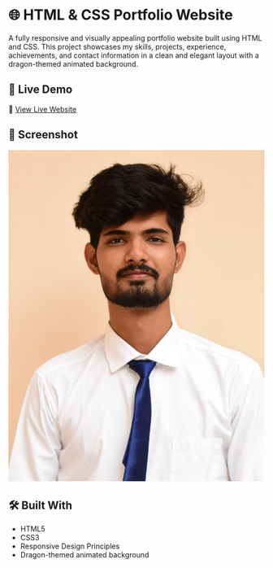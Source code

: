 # 🌐 HTML & CSS Portfolio Website

A fully responsive and visually appealing portfolio website built using HTML and CSS. This project showcases my skills, projects, experience, achievements, and contact information in a clean and elegant layout with a dragon-themed animated background.

## 🚀 Live Demo

🔗 [View Live Website](https://abhii3107.github.io/HTML_CSS-Portfolio/)

## 📸 Screenshot

![Portfolio Screenshot](https://github.com/Abhii3107/HTML_CSS-Portfolio/blob/main/images/placphoto.JPG)


## 🛠️ Built With

- HTML5
- CSS3
- Responsive Design Principles
- Dragon-themed animated background
